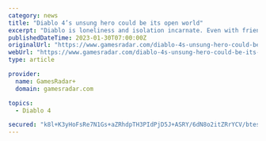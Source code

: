 ```yaml
---
category: news
title: "Diablo 4’s unsung hero could be its open world"
excerpt: "Diablo is loneliness and isolation incarnate. Even with friends at your side, the feeling of absence permeates every ramshackle town and desolate crypt journeyed upon – people were there before, now ..."
publishedDateTime: 2023-01-30T07:00:00Z
originalUrl: "https://www.gamesradar.com/diablo-4s-unsung-hero-could-be-its-open-world/"
webUrl: "https://www.gamesradar.com/diablo-4s-unsung-hero-could-be-its-open-world/"
type: article

provider:
  name: GamesRadar+
  domain: gamesradar.com

topics:
  - Diablo 4

secured: "k8l+K3yHoFsRe7N1Gs+aZRhdpTH3PIdPjD5J+ASRY/6dN8o2itZRrYCV/btesv8HZrF6tvQ+RxEmikVxyUjzRr4kG/j+3RuFAq/ynmPILTrUUzxzQ9TE5ZRyqr/G2Y5GfHvZQfhIC+81hhbszpmABYu2d3sqoPbzEkAHQKupzoWMBM6a8qXYA/PKiPvA0gmGc0W8Q5Mvb+wPFAzRDgufjITmaBU8bOaCj8CILd3DVl2IgAvrz7Cta3kSJ2+zymtEJoQRr8CCqH0HsnFBeRgD40f/URONSmcJBE49VT0ng/Esw4F1KQIAcNPoEUFPDzjUwi/VViE5BVSLa8GV925OWhJ0HOtirCMgssHUo9YaFNs=;TnOIxdHSsIylSd9GmNez5Q=="
---
```


